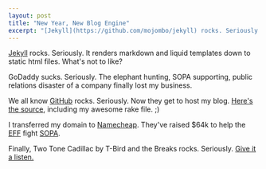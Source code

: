 ```yaml
---
layout: post
title: "New Year, New Blog Engine"
excerpt: "[Jekyll](https://github.com/mojombo/jekyll) rocks. Seriously. It renders markdown and liquid templates down to static html files. What's not to like?"
---
```

[Jekyll](https://github.com/mojombo/jekyll) rocks. Seriously. It renders markdown and liquid templates down to static html files. What's not to like?

GoDaddy sucks. Seriously. The elephant hunting, SOPA supporting, public relations disaster of a company finally lost my business.

We all know [GitHub](http://github.com) rocks. Seriously. Now they get to host my blog. [Here's the source](http://github.com/jasondentler/jasondentler.github.com), including my awesome rake file. ;)

I transferred my domain to [Namecheap](http://namecheap.com). They've raised $64k to help the [EFF](https://www.eff.org/) fight [SOPA](http://en.wikipedia.org/wiki/Stop_Online_Piracy_Act#Arguments_against).

Finally, Two Tone Cadillac by T-Bird and the Breaks rocks. Seriously. [Give it a listen.](http://amzn.com/B001R36GO8)